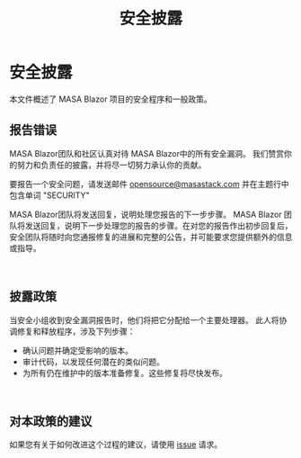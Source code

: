 ﻿---
title: 安全披露
---

# 安全披露

本文件概述了 MASA Blazor 项目的安全程序和一般政策。

## 报告错误

MASA Blazor团队和社区认真对待 MASA Blazor中的所有安全漏洞。 我们赞赏你的努力和负责任的披露，并将尽一切努力承认你的贡献。

要报告一个安全问题，请发送邮件 [opensource@masastack.com]() 并在主题行中包含单词 "SECURITY"

MASA Blazor团队将发送回复，说明处理您报告的下一步步骤。  MASA Blazor 团队将发送回复，说明下一步处理您的报告的步骤。在对您的报告作出初步回复后，安全团队将随时向您通报修复的进展和完整的公告，并可能要求您提供额外的信息或指导。

<br>

## 披露政策

当安全小组收到安全漏洞报告时，他们将把它分配给一个主要处理器。 此人将协调修复和释放程序，涉及下列步骤：

- 确认问题并确定受影响的版本。
- 审计代码，以发现任何潜在的类似问题。
- 为所有仍在维护中的版本准备修复。这些修复将尽快发布。

<br>

## 对本政策的建议

如果您有关于如何改进这个过程的建议，请使用 <a href="https://github.com/BlazorComponent/Masa.Blazor/issues" target="_blank">issue</a> 请求。




